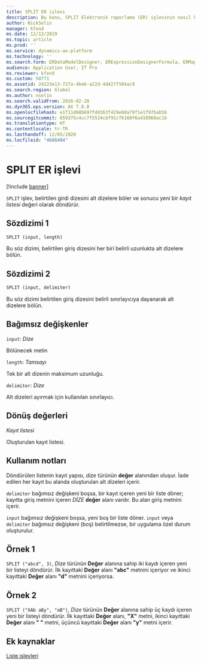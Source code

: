 ```yaml
---
title: SPLIT ER işlevi
description: Bu konu, SPLIT Elektronik raporlama (ER) işlevinin nasıl kullanıldığı hakkında bilgi sağlar.
author: NickSelin
manager: kfend
ms.date: 12/12/2019
ms.topic: article
ms.prod: ''
ms.service: dynamics-ax-platform
ms.technology: ''
ms.search.form: ERDataModelDesigner, ERExpressionDesignerFormula, ERMappedFormatDesigner, ERModelMappingDesigner
audience: Application User, IT Pro
ms.reviewer: kfend
ms.custom: 58771
ms.assetid: 24223e13-727a-4be6-a22d-4d427f504ac9
ms.search.region: Global
ms.author: nselin
ms.search.validFrom: 2016-02-28
ms.dyn365.ops.version: AX 7.0.0
ms.openlocfilehash: e1f11d68b697fdd363f429e60a79f1e1f97bab5b
ms.sourcegitcommit: 659375c4cc7f5524cbf91cf6160f6a410960ac16
ms.translationtype: HT
ms.contentlocale: tr-TR
ms.lasthandoff: 12/05/2020
ms.locfileid: "4686404"
---
```

# <a name="split-er-function"></a>SPLIT ER işlevi

[!include [banner](../includes/banner.md)]

`SPLIT` işlev, belirtilen girdi dizesini alt dizelere böler ve sonucu yeni bir *kayıt listesi* değeri olarak döndürür.

## <a name="syntax-1"></a>Sözdizimi 1

```vb
SPLIT (input, length)
```

Bu söz dizimi, belirtilen giriş dizesini her biri belirli uzunlukta alt dizelere bölün.

## <a name="syntax-2"></a>Sözdizimi 2

```vb
SPLIT (input, delimiter)
```

Bu söz dizimi belirtilen giriş dizesini belirli sınırlayıcıya dayanarak alt dizelere bölün.

## <a name="arguments"></a>Bağımsız değişkenler

`input`: *Dize*

Bölünecek metin

`length`: *Tamsayı*

Tek bir alt dizenin maksimum uzunluğu.

`delimiter`: *Dize*

Alt dizeleri ayırmak için kullanılan sınırlayıcı.

## <a name="return-values"></a>Dönüş değerleri

*Kayıt listesi*

Oluşturulan kayıt listesi.

## <a name="usage-notes"></a>Kullanım notları

Döndürülen listenin kayıt yapısı, *dize* türünün **değer** alanından oluşur. İade edilen her kayıt bu alanda oluşturulan alt dizeleri içerir.

`delimiter` bağımsız değişkeni boşsa, bir kayıt içeren yeni bir liste döner; kayıtta giriş metnini içeren *DİZE* **değer** alanı vardır. Bu alan giriş metnini içerir.

`input` bağımsız değişkeni boşsa, yeni boş bir liste döner. `input` veya `delimiter` bağımsız değişkeni (boş) belirtilmezse, bir uygulama özel durum oluşturulur.

## <a name="example-1"></a>Örnek 1

`SPLIT ("abcd", 3)`, *Dize* türünün **Değer** alanına sahip iki kaydı içeren yeni bir listeyi döndürür. İlk kayıttaki **Değer** alanı **"abc"** metnini içeriyor ve ikinci kayıttaki **Değer** alanı **"d"** metnini içeriyorsa.

## <a name="example-2"></a>Örnek 2

`SPLIT ("XAb aBy", "aB")`, *Dize* türünün **Değer** alanına sahip üç kaydı içeren yeni bir listeyi döndürür. İlk kayıttaki **Değer** alanı, **"X"** metni, ikinci kayıttaki **Değer** alanı **"&nbsp;"** metni, üçüncü kayıttaki **Değer** alanı **"y"** metni içerir. 

## <a name="additional-resources"></a>Ek kaynaklar

[Liste işlevleri](er-functions-category-list.md)
